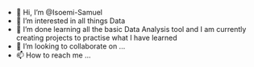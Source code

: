 - 👋 Hi, I’m @Isoemi-Samuel
- 👀 I’m interested in all things Data
- 🌱 I’m done learning all the basic Data Analysis tool and I am currently creating projects to practise what I have learned
- 💞️ I’m looking to collaborate on ...
- 📫 How to reach me ...

<!---
Isoemi-Samuel/Isoemi-Samuel is a ✨ special ✨ repository because its `README.md` (this file) appears on your GitHub profile.
You can click the Preview link to take a look at your changes.
--->
